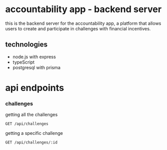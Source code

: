 # accountability app - backend server

this is the backend server for the accountability app, a platform that allows users to create and participate in challenges with financial incentives.

## technologies

- node.js with express
- typeScript
- postgresql with prisma 

# api endpoints

### challenges
getting all the challenges

```http
GET /api/challenges
```

getting a specific challenge
```http
GET /api/challenges/:id
```


